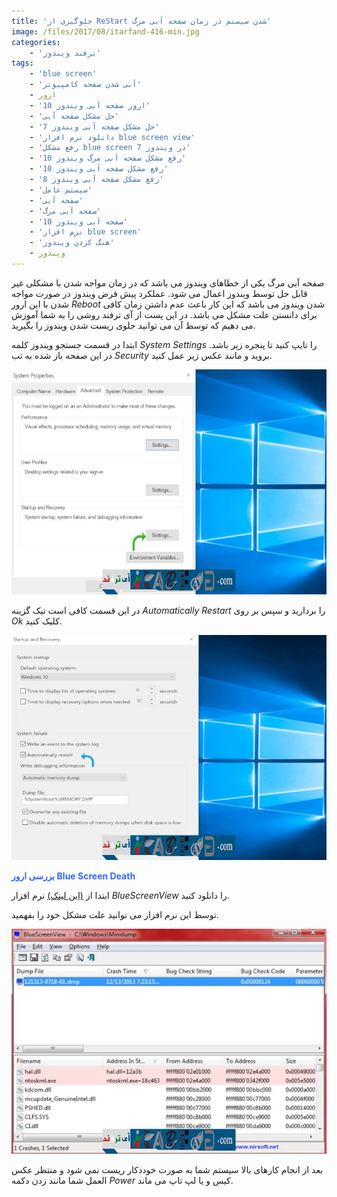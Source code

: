 ```yaml
---
title: 'جلوگیری از ReStart شدن سیستم در زمان صفحه آبی مرگ'
image: /files/2017/08/itarfand-416-min.jpg
categories:
    - 'ترفند ویندوز'
tags:
    - 'blue screen'
    - 'آبی شدن صفحه کامپیوتر'
    - ارور
    - 'ارور صفحه آبی ویندوز 10'
    - 'حل مشکل صفحه آبی'
    - 'حل مشکل صفحه آبی ویندوز 7'
    - 'دانلود نرم افزار blue screen view'
    - 'رفع مشکل blue screen در ویندوز 7'
    - 'رفع مشکل صفحه آبی مرگ ویندوز 10'
    - 'رفع مشکل صفحه آبی ویندوز 10'
    - 'رفع مشکل صفحه آبی ویندوز 8'
    - 'سیستم عامل'
    - 'صفحه آبی'
    - 'صفحه آبی مرگ'
    - 'صفحه آبی ویندوز 10'
    - 'نرم افزار blue screen'
    - 'هنگ کردن ویندوز'
    - ویندوز
---
```


صفحه آبی مرگ یکی از خطاهای ویندوز می باشد که در زمان مواجه شدن با مشکلی غیر قابل حل توسط ویندوز اعمال می شود. عملکرد پیش فرض ویندوز در صورت مواجه شدن با این ارور *Reboot* شدن ویندوز می باشد که این کار باعث عدم داشتن زمان کافی برای دانستن علت مشکل می باشد. در این پست از آی ترفند روشی را به شما آموزش می دهیم که توسط آن می توانید جلوی ریست شدن ویندوز را بگیرید.

ابتدا در قسمت جستجو ویندوز کلمه *System Settings* را تایپ کنید تا پنجره زیر باشد. در این صفحه باز شده به تب *Security* بروید و مانند عکس زیر عمل کنید.

![mhkarami97](/files/2017/08/itarfand-413-min.jpg)  

در این قسمت کافی است تیک گزینه *Automatically Restart* را بردارید و سپس بر روی *Ok* کلیک کنید.

![mhkarami97](/files/2017/08/itarfand-414-min.jpg)  

<span style="color: #3366ff;">**بررسی ارور Blue Screen Death**</span>

ابتدا از [(این لینک)](https://bluescreenview.en.softonic.com/) نرم افزار *BlueScreenView* را دانلود کنید.

توسط این نرم افزار می توانید علت مشکل خود را بفهمید.

![mhkarami97](/files/2017/08/itarfand-415-min.jpg)  

بعد از انجام کارهای بالا سیستم شما به صورت خوددکار ریست نمی شود و منتظر عکس العمل شما مانند زدن دکمه *Power* کیس و یا لپ تاپ می ماند.